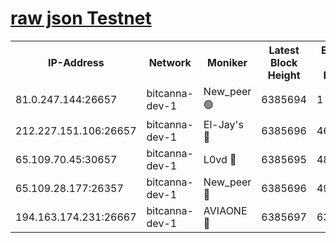 [raw json Testnet](https://rpc-check.bcat.stavr.tech/bcat/rpc-bcat-result.json)
=


<table><tr><th>IP-Address</th><th>Network</th><th>Moniker</th><th>Latest Block Height</th><th>Earliest Block Height</th><th>Catching Up</th><th>Tx Index</th><th>Voting Power</th><th>Scan Time</th></tr><tr><td>81.0.247.144:26657</td><td>bitcanna-dev-1</td><td>New_peer 🟢</td><td>6385694</td><td>1</td><td>False</td><td>on</td><td>0</td><td>2024-02-11T01:09:56.437360580UTC</td></tr><tr><td>212.227.151.106:26657</td><td>bitcanna-dev-1</td><td>El-Jay's 🔴</td><td>6385696</td><td>4670391</td><td>False</td><td>on</td><td>2218164</td><td>2024-02-11T01:10:03.270075598UTC</td></tr><tr><td>65.109.70.45:30657</td><td>bitcanna-dev-1</td><td>L0vd 🔴</td><td>6385695</td><td>4828155</td><td>False</td><td>on</td><td>307920</td><td>2024-02-11T01:09:56.796389496UTC</td></tr><tr><td>65.109.28.177:26357</td><td>bitcanna-dev-1</td><td>New_peer 🔴</td><td>6385696</td><td>4952911</td><td>False</td><td>on</td><td>2237067</td><td>2024-02-11T01:10:03.662875123UTC</td></tr><tr><td>194.163.174.231:26667</td><td>bitcanna-dev-1</td><td>AVIAONE 🔴</td><td>6385697</td><td>6384411</td><td>False</td><td>on</td><td>1949865</td><td>2024-02-11T01:10:08.134380558UTC</td></tr></table>
